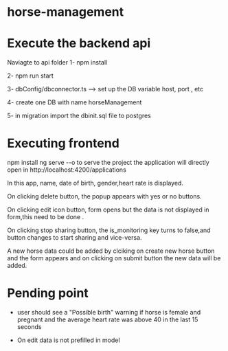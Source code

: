 # horse-management

Execute the backend api 
=======================================
Naviagte to api folder
1- npm install

2- npm run start

3- dbConfig/dbconnector.ts  --> set up the DB variable host, port , etc

4- create one DB with name horseManagement

5- in migration import the dbinit.sql file to postgres

Executing frontend
=========================================
npm install
ng serve --o to serve the project
the application will directly open in http://localhost:4200/applications

In this app, name, date of birth, gender,heart rate is displayed.

On clicking delete button, the popup appears with yes or no buttons.

On clicking edit icon button, form opens but the data is not displayed in form,this need to be done .

On clicking stop sharing button, the is_monitoring key turns to false,and button changes to start sharing and vice-versa.

A new horse data could be added by clciking on create new horse button and the form appears and on clicking on submit button the new data will be added. 


Pending point
========================================
- user should see a "Possible birth" warning if horse is female and pregnant and the average
heart rate was above 40 in the last 15 seconds

- On edit data is not prefilled in model
